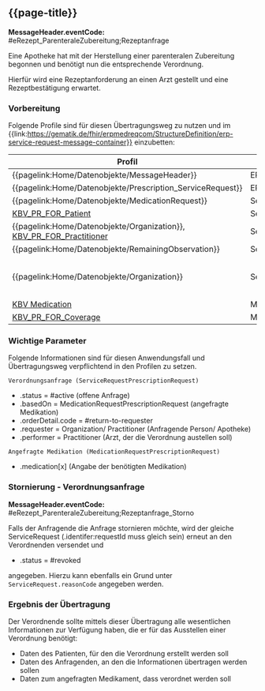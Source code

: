 ## {{page-title}}

**MessageHeader.eventCode:** #eRezept_ParenteraleZubereitung;Rezeptanfrage

Eine Apotheke hat mit der Herstellung einer parenteralen Zubereitung begonnen und benötigt nun die entsprechende Verordnung.

Hierfür wird eine Rezeptanforderung an einen Arzt gestellt und eine Rezeptbestätigung erwartet.

### Vorbereitung

Folgende Profile sind für diesen Übertragungsweg zu nutzen und im {{link:https://gematik.de/fhir/erpmedreqcom/StructureDefinition/erp-service-request-message-container}} einzubetten:

|Profil|Referenziert in|Optional|
|---|---|---|
|{{pagelink:Home/Datenobjekte/MessageHeader}}|ERPServiceRequestMessageContainer.entry||
|{{pagelink:Home/Datenobjekte/Prescription_ServiceRequest}}|ERPServiceRequestRequestHeader.focus||
|{{pagelink:Home/Datenobjekte/MedicationRequest}}|ServiceRequestPrescriptionRequest.basedOn||
|[KBV_PR_FOR_Patient](https://fhir.kbv.de/StructureDefinition/KBV_PR_FOR_Patient)|ServiceRequestPrescriptionRequest.subject||
|{{pagelink:Home/Datenobjekte/Organization}}, [KBV_PR_FOR_Practitioner](https://fhir.kbv.de/StructureDefinition/KBV_PR_FOR_Practitioner)|ServiceRequestPrescriptionRequest.performer||
|{{pagelink:Home/Datenobjekte/RemainingObservation}}|ServiceRequestPrescriptionRequest.reasonReference|x|
|{{pagelink:Home/Datenobjekte/Organization}}|ServiceRequestPrescriptionRequest.supportingInfo:AuslieferndeApotheke|x (Wenn ServiceRequest.orderDetail.code = #send-to-pharmacy, dann muss diese angegeben werden)|
|[KBV Medication](https://simplifier.net/erezept/~resources?text=medication&category=Profile&sortBy=RankScore_desc)|MedicationRequestPrescriptionRequest.medication[x]||
|[KBV_PR_FOR_Coverage](https://fhir.kbv.de/StructureDefinition/KBV_PR_FOR_Coverage)|MedicationRequestPrescriptionRequest.coverage|x|

### Wichtige Parameter

Folgende Informationen sind für diesen Anwendungsfall und Übertragungsweg verpflichtend in den Profilen zu setzen.

`Verordnungsanfrage (ServiceRequestPrescriptionRequest)`

* .status = #active (offene Anfrage)
* .basedOn = MedicationRequestPrescriptionRequest (angefragte Medikation)
* .orderDetail.code = #return-to-requester
* .requester = Organization/ Practitioner (Anfragende Person/ Apotheke)
* .performer = Practitioner (Arzt, der die Verordnung austellen soll)

`Angefragte Medikation (MedicationRequestPrescriptionRequest)`

* .medication\[x] (Angabe der benötigten Medikation)

### Stornierung - Verordnungsanfrage

**MessageHeader.eventCode:** #eRezept_ParenteraleZubereitung;Rezeptanfrage_Storno

Falls der Anfragende die Anfrage stornieren möchte, wird der gleiche ServiceRequest (.identifer:requestId muss gleich sein) erneut an den Verordnenden versendet und

* .status = #revoked

angegeben. Hierzu kann ebenfalls ein Grund unter `ServiceRequest.reasonCode` angegeben werden.

### Ergebnis der Übertragung

Der Verordnende sollte mittels dieser Übertragung alle wesentlichen Informationen zur Verfügung haben, die er für das Ausstellen einer Verordnung benötigt:

* Daten des Patienten, für den die Verordnung erstellt werden soll
* Daten des Anfragenden, an den die Informationen übertragen werden sollen
* Daten zum angefragten Medikament, dass verordnet werden soll
